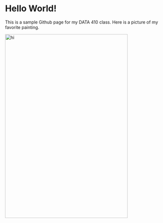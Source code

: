 # Hello World!

This is a sample Github page for my DATA 410 class. Here is a picture of my favorite painting.

<img src="Assets/placeholder.jpeg" width="400" height="600" alt="hi" class="inline"/>
